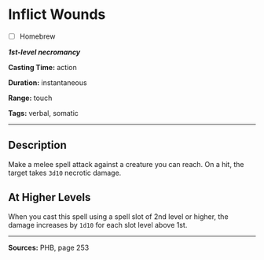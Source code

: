 # Inflict Wounds

- [ ] Homebrew

***1st-level necromancy***

**Casting Time:** action

**Duration:** instantaneous

**Range:** touch

**Tags:** verbal, somatic

---

## Description
Make a melee spell attack against a creature you can reach.
On a hit, the target takes `3d10` necrotic damage.

## At Higher Levels
When you cast this spell using a spell slot of 2nd level or higher, the damage increases by `1d10` for each slot level above 1st.

---

**Sources:** PHB, page 253
